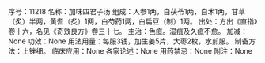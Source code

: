 序号：11218
名称：加味四君子汤
组成：人参1两，白茯苓1两，白术1两，甘草（炙）半两，黄耆（炙）1两，白芍药1两，白扁豆（制）1两。
出处：方出《直指》卷十六，名见《奇效良方》卷三十七。
主治：色疸。湿疽及久疸不愈。
加减：None
功效：None
用法用量：每服3钱，加生姜5片，大枣2枚，水煎服。
制备方法：上锉细。
临床应用：None
各家论述：None
用药禁忌：None
附注：None
